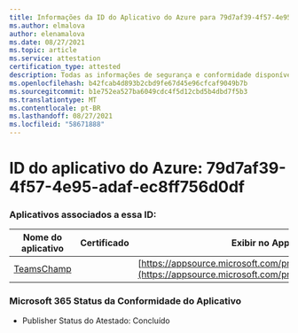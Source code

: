 ```yaml
---
title: Informações da ID do Aplicativo do Azure para 79d7af39-4f57-4e95-adaf-ec8ff756d0df
ms.author: elmalova
author: elenamalova
ms.date: 08/27/2021
ms.topic: article
ms.service: attestation
certification_type: attested
description: Todas as informações de segurança e conformidade disponíveis para 79d7af39-4f57-4e95-adaf-ec8ff756d0df.
ms.openlocfilehash: b42fcab4d893b2cbd9fe67d45e96cfcaf9049b7b
ms.sourcegitcommit: b1e752ea527ba6049cdc4f5d12cbd5b4dbd7f5b3
ms.translationtype: MT
ms.contentlocale: pt-BR
ms.lasthandoff: 08/27/2021
ms.locfileid: "58671888"
---
```

# <a name="azure-app-id-79d7af39-4f57-4e95-adaf-ec8ff756d0df"></a>ID do aplicativo do Azure: 79d7af39-4f57-4e95-adaf-ec8ff756d0df


### <a name="apps-associated-with-this-id"></a>Aplicativos associados a essa ID:
| **Nome do aplicativo** | **Certificado** | **Exibir no AppSource** |
|--------------|---------------|-----------------------|
| [TeamsChamp](https://docs.microsoft.com/microsoft-365-app-certification/forward/WA200001487) |  | [https://appsource.microsoft.com/product/office/WA200001487](https://appsource.microsoft.com/product/office/WA200001487) |

### <a name="microsoft-365-app-compliance-status"></a>Microsoft 365 Status da Conformidade do Aplicativo
- Publisher Status do Atestado: Concluído
